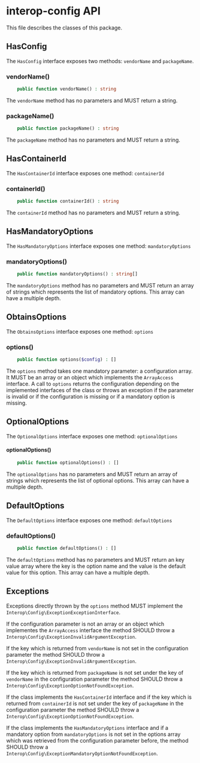 # interop-config API

This file describes the classes of this package.

## HasConfig

The `HasConfig` interface exposes two methods: `vendorName` and `packageName`.

### vendorName()
```php
    public function vendorName() : string
```

The `vendorName` method has no parameters and MUST return a string.

### packageName()
```php
    public function packageName() : string
```

The `packageName` method has no parameters and MUST return a string.

## HasContainerId
The `HasContainerId` interface exposes one method: `containerId`

### containerId()
```php
    public function containerId() : string
```

The `containerId` method has no parameters and MUST return a string.

## HasMandatoryOptions
The `HasMandatoryOptions` interface exposes one method: `mandatoryOptions`

### mandatoryOptions()
```php
    public function mandatoryOptions() : string[]
```
The `mandatoryOptions` method has no parameters and MUST return an array of strings which represents the list of mandatory 
options. This array can have a multiple depth.

## ObtainsOptions
The `ObtainsOptions` interface exposes one method: `options`

### options()
```php
    public function options($config) : []
```
The `options` method takes one mandatory parameter: a configuration array. It MUST be an array or an object which implements the 
`ArrayAccess` interface. A call to `options` returns the configuration depending on the implemented interfaces of the 
class or throws an exception if the parameter is invalid or if the configuration is missing or if a mandatory option is missing.

## OptionalOptions
The `OptionalOptions` interface exposes one method: `optionalOptions`

#### optionalOptions()
```php
    public function optionalOptions() : []
```
The `optionalOptions` has no parameters and MUST return an array of strings which represents the list of optional options. 
This array can have a multiple depth.

## DefaultOptions
The `DefaultOptions` interface exposes one method: `defaultOptions`

### defaultOptions()
```php
    public function defaultOptions() : []
```
The `defaultOptions` method has no parameters and MUST return an key value array where the key is the option name and 
the value is the default value for this option. This array can have a multiple depth.

## Exceptions
Exceptions directly thrown by the `options` method MUST implement the `Interop\Config\ExceptionExceptionInterface`.

If the configuration parameter is not an array or an object which implementes the `ArrayAccess` interface the method 
SHOULD throw a `Interop\Config\ExceptionInvalidArgumentException`.

If the key which is returned from `vendorName` is not set in the configuration parameter the method SHOULD throw a 
`Interop\Config\ExceptionInvalidArgumentException`.

If the key which is returned from `packageName` is not set under the key of `vendorName` in the configuration parameter 
the method SHOULD throw a `Interop\Config\ExceptionOptionNotFoundException`.

If the class implements the `HasContainerId` interface and if the key which is returned from `containerId` is not set
under the key of `packageName` in the configuration parameter the method SHOULD throw a 
`Interop\Config\ExceptionOptionNotFoundException`.

If the class implements the `HasMandatoryOptions` interface and if a mandatory option from `mandatoryOptions` is not set 
in the options array which was retrieved from the configuration parameter before, the method SHOULD throw a 
`Interop\Config\ExceptionMandatoryOptionNotFoundException`.
